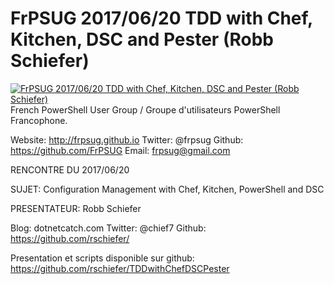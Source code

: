 ﻿# FrPSUG 2017/06/20 TDD with Chef, Kitchen, DSC and Pester (Robb Schiefer)

[![FrPSUG 2017/06/20 TDD with Chef, Kitchen, DSC and Pester (Robb Schiefer)](https://i1.ytimg.com/vi/pg_oP9ky4UI/hqdefault.jpg "FrPSUG 2017/06/20 TDD with Chef, Kitchen, DSC and Pester (Robb Schiefer)")](https://www.youtube.com/watch?v=pg_oP9ky4UI)
French PowerShell User Group / Groupe d'utilisateurs PowerShell Francophone.

Website: http://frpsug.github.io
Twitter: @frpsug
Github: https://github.com/FrPSUG
Email: frpsug@gmail.com


RENCONTRE DU 2017/06/20

SUJET: Configuration Management with Chef, Kitchen, PowerShell and DSC

PRESENTATEUR: Robb Schiefer

Blog: dotnetcatch.com
Twitter: @chief7
Github: https://github.com/rschiefer/


Presentation et scripts disponible sur github:
https://github.com/rschiefer/TDDwithChefDSCPester


